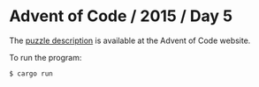 # Advent of Code / 2015 / Day 5

The [puzzle description](https://adventofcode.com/2015/day/5) is available at the Advent of Code website.

To run the program:

```
$ cargo run
```
